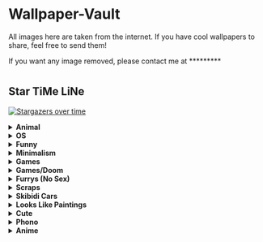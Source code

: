 
# Wallpaper-Vault
All images here are taken from the internet. If you have cool wallpapers to share, feel free to send them!  

If you want any image removed, please contact me at *********  
#

## Star TiMe LiNe
[![Stargazers over time](https://starchart.cc/T4tze/Wallpaper-Vault.svg?variant=adaptive)](https://starchart.cc/T4tze/Wallpaper-Vault)
<details>
  <summary><b>Animal</b></summary>

  <img src="https://raw.githubusercontent.com/T4tze/Wallpaper-Vault/main/Wallpaper/Animal/19.jpg" width="300">

  <img src="https://raw.githubusercontent.com/T4tze/Wallpaper-Vault/main/Wallpaper/Animal/20.jpg" width="300">

  <img src="https://raw.githubusercontent.com/T4tze/Wallpaper-Vault/main/Wallpaper/Animal/21.jpg" width="300">

  <img src="https://raw.githubusercontent.com/T4tze/Wallpaper-Vault/main/Wallpaper/Animal/2902820-1933823862.jpg" width="300">

  <img src="https://raw.githubusercontent.com/T4tze/Wallpaper-Vault/main/Wallpaper/Animal/mgaoqgmu9pq61.jpg" width="300">

  <img src="https://raw.githubusercontent.com/T4tze/Wallpaper-Vault/main/Wallpaper/Animal/vecyhqfxxkg31.png" width="300">

</details>

<details>
  <summary><b>OS</b></summary>

  <img src="https://raw.githubusercontent.com/T4tze/Wallpaper-Vault/main/Wallpaper/OS/51.jpg" width="300">

  <img src="https://raw.githubusercontent.com/T4tze/Wallpaper-Vault/main/Wallpaper/OS/EndeavourOS-DrWho-3840x2160.png" width="300">

  <img src="https://raw.githubusercontent.com/T4tze/Wallpaper-Vault/main/Wallpaper/OS/Fedora.png" width="300">

  <img src="https://raw.githubusercontent.com/T4tze/Wallpaper-Vault/main/Wallpaper/OS/SPOILER__archi_.png" width="300">

  <img src="https://raw.githubusercontent.com/T4tze/Wallpaper-Vault/main/Wallpaper/OS/WINDOWS_CLEAN.png" width="300">

  <img src="https://raw.githubusercontent.com/T4tze/Wallpaper-Vault/main/Wallpaper/OS/arch-chan_to.png" width="300">

  <img src="https://raw.githubusercontent.com/T4tze/Wallpaper-Vault/main/Wallpaper/OS/arch-eagle.png" width="300">

  <img src="https://raw.githubusercontent.com/T4tze/Wallpaper-Vault/main/Wallpaper/OS/arch-nord-dark.png" width="300">

  <img src="https://raw.githubusercontent.com/T4tze/Wallpaper-Vault/main/Wallpaper/OS/arch-peace.png" width="300">

  <img src="https://raw.githubusercontent.com/T4tze/Wallpaper-Vault/main/Wallpaper/OS/arch_purple.png" width="300">

  <img src="https://raw.githubusercontent.com/T4tze/Wallpaper-Vault/main/Wallpaper/OS/catppuccin-rainbow-arch.png" width="300">

  <img src="https://raw.githubusercontent.com/T4tze/Wallpaper-Vault/main/Wallpaper/OS/debian.png" width="300">

  <img src="https://raw.githubusercontent.com/T4tze/Wallpaper-Vault/main/Wallpaper/OS/hder59l7zw051.png" width="300">

  <img src="https://raw.githubusercontent.com/T4tze/Wallpaper-Vault/main/Wallpaper/OS/l11.jpg" width="300">

  <img src="https://raw.githubusercontent.com/T4tze/Wallpaper-Vault/main/Wallpaper/OS/l17.jpg" width="300">

  <img src="https://raw.githubusercontent.com/T4tze/Wallpaper-Vault/main/Wallpaper/OS/l18.jpg" width="300">

  <img src="https://raw.githubusercontent.com/T4tze/Wallpaper-Vault/main/Wallpaper/OS/l19.jpg" width="300">

  <img src="https://raw.githubusercontent.com/T4tze/Wallpaper-Vault/main/Wallpaper/OS/l3.png" width="300">

  <img src="https://raw.githubusercontent.com/T4tze/Wallpaper-Vault/main/Wallpaper/OS/l5.png" width="300">

  <img src="https://raw.githubusercontent.com/T4tze/Wallpaper-Vault/main/Wallpaper/OS/l6.jpg" width="300">

  <img src="https://raw.githubusercontent.com/T4tze/Wallpaper-Vault/main/Wallpaper/OS/l7.jpg" width="300">

  <img src="https://raw.githubusercontent.com/T4tze/Wallpaper-Vault/main/Wallpaper/OS/nix.png" width="300">

  <img src="https://raw.githubusercontent.com/T4tze/Wallpaper-Vault/main/Wallpaper/OS/nixos-declarative.jpg" width="300">

  <img src="https://raw.githubusercontent.com/T4tze/Wallpaper-Vault/main/Wallpaper/OS/tux-magenta-pink.png" width="300">

  <img src="https://raw.githubusercontent.com/T4tze/Wallpaper-Vault/main/Wallpaper/OS/various-arch-2-4k.png" width="300">

  <img src="https://raw.githubusercontent.com/T4tze/Wallpaper-Vault/main/Wallpaper/OS/various-os-2-4k.png" width="300">

  <img src="https://raw.githubusercontent.com/T4tze/Wallpaper-Vault/main/Wallpaper/OS/various-os-3-4k.png" width="300">

  <img src="https://raw.githubusercontent.com/T4tze/Wallpaper-Vault/main/Wallpaper/OS/windows-10-simple-microsoft-windows-black-background-wallpaper-preview.jpg" width="300">

  <img src="https://raw.githubusercontent.com/T4tze/Wallpaper-Vault/main/Wallpaper/OS/windows-black.png" width="300">

  <img src="https://raw.githubusercontent.com/T4tze/Wallpaper-Vault/main/Wallpaper/OS/windows-magenta-blue.png" width="300">

</details>

<details>
  <summary><b>Funny</b></summary>

  <img src="https://raw.githubusercontent.com/T4tze/Wallpaper-Vault/main/Wallpaper/Funny/chairmanMeow.png" width="300">

</details>

<details>
  <summary><b>Minimalism</b></summary>

  <img src="https://raw.githubusercontent.com/T4tze/Wallpaper-Vault/main/Wallpaper/Minimalism/02.jpg" width="300">

  <img src="https://raw.githubusercontent.com/T4tze/Wallpaper-Vault/main/Wallpaper/Minimalism/03.jpg" width="300">

  <img src="https://raw.githubusercontent.com/T4tze/Wallpaper-Vault/main/Wallpaper/Minimalism/1i918gwz1gl61.png" width="300">

  <img src="https://raw.githubusercontent.com/T4tze/Wallpaper-Vault/main/Wallpaper/Minimalism/1v6mcuhne1851.jpg" width="300">

  <img src="https://raw.githubusercontent.com/T4tze/Wallpaper-Vault/main/Wallpaper/Minimalism/5DCF79F9-6124-4DBD-925E-E5DEC87CF129.png" width="300">

  <img src="https://raw.githubusercontent.com/T4tze/Wallpaper-Vault/main/Wallpaper/Minimalism/a_blue_sky_with_clouds.png" width="300">

  <img src="https://raw.githubusercontent.com/T4tze/Wallpaper-Vault/main/Wallpaper/Minimalism/anime-eye-nord.png" width="300">

  <img src="https://raw.githubusercontent.com/T4tze/Wallpaper-Vault/main/Wallpaper/Minimalism/black5_unicat.png" width="300">

  <img src="https://raw.githubusercontent.com/T4tze/Wallpaper-Vault/main/Wallpaper/Minimalism/black_car_girl.jpg" width="300">

  <img src="https://raw.githubusercontent.com/T4tze/Wallpaper-Vault/main/Wallpaper/Minimalism/blue-black-girl.png" width="300">

  <img src="https://raw.githubusercontent.com/T4tze/Wallpaper-Vault/main/Wallpaper/Minimalism/cat-waves.png" width="300">

  <img src="https://raw.githubusercontent.com/T4tze/Wallpaper-Vault/main/Wallpaper/Minimalism/catpuccin_w.png" width="300">

  <img src="https://raw.githubusercontent.com/T4tze/Wallpaper-Vault/main/Wallpaper/Minimalism/dark-cat-rosewater.png" width="300">

  <img src="https://raw.githubusercontent.com/T4tze/Wallpaper-Vault/main/Wallpaper/Minimalism/darkroad.jpg" width="300">

  <img src="https://raw.githubusercontent.com/T4tze/Wallpaper-Vault/main/Wallpaper/Minimalism/earth.png" width="300">

  <img src="https://raw.githubusercontent.com/T4tze/Wallpaper-Vault/main/Wallpaper/Minimalism/fire-skull.jpg" width="300">

  <img src="https://raw.githubusercontent.com/T4tze/Wallpaper-Vault/main/Wallpaper/Minimalism/kuromi.png" width="300">

  <img src="https://raw.githubusercontent.com/T4tze/Wallpaper-Vault/main/Wallpaper/Minimalism/m90bb95n3m651.jpg" width="300">

  <img src="https://raw.githubusercontent.com/T4tze/Wallpaper-Vault/main/Wallpaper/Minimalism/minim.jpg" width="300">

  <img src="https://raw.githubusercontent.com/T4tze/Wallpaper-Vault/main/Wallpaper/Minimalism/minimal-purple.jpg" width="300">

  <img src="https://raw.githubusercontent.com/T4tze/Wallpaper-Vault/main/Wallpaper/Minimalism/minimal_nord_guy.png" width="300">

  <img src="https://raw.githubusercontent.com/T4tze/Wallpaper-Vault/main/Wallpaper/Minimalism/moon.png" width="300">

  <img src="https://raw.githubusercontent.com/T4tze/Wallpaper-Vault/main/Wallpaper/Minimalism/nord_purple_waves.png" width="300">

  <img src="https://raw.githubusercontent.com/T4tze/Wallpaper-Vault/main/Wallpaper/Minimalism/purple-mountain.png" width="300">

  <img src="https://raw.githubusercontent.com/T4tze/Wallpaper-Vault/main/Wallpaper/Minimalism/ramen.png" width="300">

  <img src="https://raw.githubusercontent.com/T4tze/Wallpaper-Vault/main/Wallpaper/Minimalism/rick.jpg" width="300">

  <img src="https://raw.githubusercontent.com/T4tze/Wallpaper-Vault/main/Wallpaper/Minimalism/rocket.png" width="300">

  <img src="https://raw.githubusercontent.com/T4tze/Wallpaper-Vault/main/Wallpaper/Minimalism/rrbltiehz7b31.png" width="300">

  <img src="https://raw.githubusercontent.com/T4tze/Wallpaper-Vault/main/Wallpaper/Minimalism/seven_elements_catpuccin.jpg" width="300">

  <img src="https://raw.githubusercontent.com/T4tze/Wallpaper-Vault/main/Wallpaper/Minimalism/two-astronauts.png" width="300">

  <img src="https://raw.githubusercontent.com/T4tze/Wallpaper-Vault/main/Wallpaper/Minimalism/underwater.png" width="300">

  <img src="https://raw.githubusercontent.com/T4tze/Wallpaper-Vault/main/Wallpaper/Minimalism/venom.jpg" width="300">

  <img src="https://raw.githubusercontent.com/T4tze/Wallpaper-Vault/main/Wallpaper/Minimalism/wallhaven-yxyye7.png" width="300">

  <img src="https://raw.githubusercontent.com/T4tze/Wallpaper-Vault/main/Wallpaper/Minimalism/wp6257053-1426380771.jpg" width="300">

  <img src="https://raw.githubusercontent.com/T4tze/Wallpaper-Vault/main/Wallpaper/Minimalism/y4dm2xD.jpg" width="300">

</details>

<details>
  <summary><b>Games</b></summary>

  <img src="https://raw.githubusercontent.com/T4tze/Wallpaper-Vault/main/Wallpaper/Games/7qqa10fcfkt41.jpg" width="300">

  <img src="https://raw.githubusercontent.com/T4tze/Wallpaper-Vault/main/Wallpaper/Games/IMG_4918.jpg" width="300">

  <img src="https://raw.githubusercontent.com/T4tze/Wallpaper-Vault/main/Wallpaper/Games/IMG_4919.jpg" width="300">

  <img src="https://raw.githubusercontent.com/T4tze/Wallpaper-Vault/main/Wallpaper/Games/IMG_4920.jpg" width="300">

  <img src="https://raw.githubusercontent.com/T4tze/Wallpaper-Vault/main/Wallpaper/Games/bg3.jpg" width="300">

  <img src="https://raw.githubusercontent.com/T4tze/Wallpaper-Vault/main/Wallpaper/Games/eulwc5sqoan61.png" width="300">

  <img src="https://raw.githubusercontent.com/T4tze/Wallpaper-Vault/main/Wallpaper/Games/m25axo7de3be1.jpg" width="300">

  <img src="https://raw.githubusercontent.com/T4tze/Wallpaper-Vault/main/Wallpaper/Games/shill2.jpg" width="300">

  <img src="https://raw.githubusercontent.com/T4tze/Wallpaper-Vault/main/Wallpaper/Games/wallhaven-6dvkpl_3840x2160.png" width="300">

  <img src="https://raw.githubusercontent.com/T4tze/Wallpaper-Vault/main/Wallpaper/Games/wp7134291-solaire-of-astora-wallpapers.jpg" width="300">

</details>

<details>
  <summary><b>Games/Doom</b></summary>

  <img src="https://raw.githubusercontent.com/T4tze/Wallpaper-Vault/main/Wallpaper/Games/Doom/20250320125730_1.jpg" width="300">

  <img src="https://raw.githubusercontent.com/T4tze/Wallpaper-Vault/main/Wallpaper/Games/Doom/20250320130338_1.jpg" width="300">

  <img src="https://raw.githubusercontent.com/T4tze/Wallpaper-Vault/main/Wallpaper/Games/Doom/20250320134101_1.jpg" width="300">

  <img src="https://raw.githubusercontent.com/T4tze/Wallpaper-Vault/main/Wallpaper/Games/Doom/GBZ25BxXgAArOBH.jpg" width="300">

  <img src="https://raw.githubusercontent.com/T4tze/Wallpaper-Vault/main/Wallpaper/Games/Doom/doom-the-dark-ages-2025-vc.jpg" width="300">

  <img src="https://raw.githubusercontent.com/T4tze/Wallpaper-Vault/main/Wallpaper/Games/Doom/doom-the-dark-ages-my.jpg" width="300">

</details>

<details>
  <summary><b>Furrys (No Sex)</b></summary>

  <img src="https://raw.githubusercontent.com/T4tze/Wallpaper-Vault/main/Wallpaper/Furrys (No Sex)/Dream_library_time_water_mayflower_notebook_full_art.png" width="300">

  <img src="https://raw.githubusercontent.com/T4tze/Wallpaper-Vault/main/Wallpaper/Furrys (No Sex)/chill2.png" width="300">

  <img src="https://raw.githubusercontent.com/T4tze/Wallpaper-Vault/main/Wallpaper/Furrys (No Sex)/pose.png" width="300">

  <img src="https://raw.githubusercontent.com/T4tze/Wallpaper-Vault/main/Wallpaper/Furrys (No Sex)/pride.jpg" width="300">

  <img src="https://raw.githubusercontent.com/T4tze/Wallpaper-Vault/main/Wallpaper/Furrys (No Sex)/savage.jpg" width="300">

</details>

<details>
  <summary><b>Scraps</b></summary>

  <img src="https://raw.githubusercontent.com/T4tze/Wallpaper-Vault/main/Wallpaper/Scraps/01.jpg" width="300">

  <img src="https://raw.githubusercontent.com/T4tze/Wallpaper-Vault/main/Wallpaper/Scraps/1243346.png" width="300">

  <img src="https://raw.githubusercontent.com/T4tze/Wallpaper-Vault/main/Wallpaper/Scraps/39b4pv8xj1fe1.jpg" width="300">

  <img src="https://raw.githubusercontent.com/T4tze/Wallpaper-Vault/main/Wallpaper/Scraps/42.png" width="300">

  <img src="https://raw.githubusercontent.com/T4tze/Wallpaper-Vault/main/Wallpaper/Scraps/45.png" width="300">

  <img src="https://raw.githubusercontent.com/T4tze/Wallpaper-Vault/main/Wallpaper/Scraps/Cloudsday.jpg" width="300">

  <img src="https://raw.githubusercontent.com/T4tze/Wallpaper-Vault/main/Wallpaper/Scraps/Lowpoly_Street.png" width="300">

  <img src="https://raw.githubusercontent.com/T4tze/Wallpaper-Vault/main/Wallpaper/Scraps/Night_City.png" width="300">

  <img src="https://raw.githubusercontent.com/T4tze/Wallpaper-Vault/main/Wallpaper/Scraps/Pastel-Window.png" width="300">

  <img src="https://raw.githubusercontent.com/T4tze/Wallpaper-Vault/main/Wallpaper/Scraps/a_Tokyo_Night.png" width="300">

  <img src="https://raw.githubusercontent.com/T4tze/Wallpaper-Vault/main/Wallpaper/Scraps/a_road_with_cars_and_buildings_in_the_background.png" width="300">

  <img src="https://raw.githubusercontent.com/T4tze/Wallpaper-Vault/main/Wallpaper/Scraps/bluePixelWallpaper.jpg" width="300">

  <img src="https://raw.githubusercontent.com/T4tze/Wallpaper-Vault/main/Wallpaper/Scraps/city-japan-artwork.jpg" width="300">

  <img src="https://raw.githubusercontent.com/T4tze/Wallpaper-Vault/main/Wallpaper/Scraps/curved_thunder.png" width="300">

  <img src="https://raw.githubusercontent.com/T4tze/Wallpaper-Vault/main/Wallpaper/Scraps/darkpurplewoods.png" width="300">

  <img src="https://raw.githubusercontent.com/T4tze/Wallpaper-Vault/main/Wallpaper/Scraps/m23bwh4n0x151.png" width="300">

  <img src="https://raw.githubusercontent.com/T4tze/Wallpaper-Vault/main/Wallpaper/Scraps/rocket_launch.png" width="300">

  <img src="https://raw.githubusercontent.com/T4tze/Wallpaper-Vault/main/Wallpaper/Scraps/wall_secondary.png" width="300">

  <img src="https://raw.githubusercontent.com/T4tze/Wallpaper-Vault/main/Wallpaper/Scraps/wallhaven-2ymp5g.png" width="300">

  <img src="https://raw.githubusercontent.com/T4tze/Wallpaper-Vault/main/Wallpaper/Scraps/wallhaven-72pe8v_1920x1080.png" width="300">

  <img src="https://raw.githubusercontent.com/T4tze/Wallpaper-Vault/main/Wallpaper/Scraps/wallhaven-o5rjq9.png" width="300">

  <img src="https://raw.githubusercontent.com/T4tze/Wallpaper-Vault/main/Wallpaper/Scraps/wallhaven-rdyyg1.jpg" width="300">

  <img src="https://raw.githubusercontent.com/T4tze/Wallpaper-Vault/main/Wallpaper/Scraps/wallhaven-wqkk17.jpg" width="300">

  <img src="https://raw.githubusercontent.com/T4tze/Wallpaper-Vault/main/Wallpaper/Scraps/wallhaven-x8jj9o.png" width="300">

  <img src="https://raw.githubusercontent.com/T4tze/Wallpaper-Vault/main/Wallpaper/Scraps/wallhaven-y8edvl.jpg" width="300">

  <img src="https://raw.githubusercontent.com/T4tze/Wallpaper-Vault/main/Wallpaper/Scraps/wxhzokgv8ow61.jpg" width="300">

</details>

<details>
  <summary><b>Skibidi Cars</b></summary>

  <img src="https://raw.githubusercontent.com/T4tze/Wallpaper-Vault/main/Wallpaper/Skibidi Cars/8dc2effb81374274946f18b631f60bcb.png" width="300">

  <img src="https://raw.githubusercontent.com/T4tze/Wallpaper-Vault/main/Wallpaper/Skibidi Cars/cltpqdtny88e1.png" width="300">

</details>

<details>
  <summary><b>Looks Like Paintings</b></summary>

  <img src="https://raw.githubusercontent.com/T4tze/Wallpaper-Vault/main/Wallpaper/Looks Like Paintings/0xel5al52u9e1.png" width="300">

  <img src="https://raw.githubusercontent.com/T4tze/Wallpaper-Vault/main/Wallpaper/Looks Like Paintings/1fmmnncdnxie1.png" width="300">

  <img src="https://raw.githubusercontent.com/T4tze/Wallpaper-Vault/main/Wallpaper/Looks Like Paintings/6ju1jmzt0whe1.png" width="300">

  <img src="https://raw.githubusercontent.com/T4tze/Wallpaper-Vault/main/Wallpaper/Looks Like Paintings/c9u5jpple8291.png" width="300">

  <img src="https://raw.githubusercontent.com/T4tze/Wallpaper-Vault/main/Wallpaper/Looks Like Paintings/chinese.png" width="300">

  <img src="https://raw.githubusercontent.com/T4tze/Wallpaper-Vault/main/Wallpaper/Looks Like Paintings/jeff-wayne-war-of-the-worlds-3840x2160-and-5120x2160-v0-sglmeugd3khe1.webp" width="300">

  <img src="https://raw.githubusercontent.com/T4tze/Wallpaper-Vault/main/Wallpaper/Looks Like Paintings/oo8hu88g5pg61.png" width="300">

</details>

<details>
  <summary><b>Cute</b></summary>

  <img src="https://raw.githubusercontent.com/T4tze/Wallpaper-Vault/main/Wallpaper/Cute/01d35a1a9b91cdcafe85bc9b9db2c1c6.jpg" width="300">

  <img src="https://raw.githubusercontent.com/T4tze/Wallpaper-Vault/main/Wallpaper/Cute/bunny.png" width="300">

  <img src="https://raw.githubusercontent.com/T4tze/Wallpaper-Vault/main/Wallpaper/Cute/gs144fb3ev5e1.png" width="300">

</details>

<details>
  <summary><b>Phono</b></summary>

  <img src="https://raw.githubusercontent.com/T4tze/Wallpaper-Vault/main/Wallpaper/Phono/a-few-good-ones-i-found-v0-3eo2325wagse1.jpg" width="300">

  <img src="https://raw.githubusercontent.com/T4tze/Wallpaper-Vault/main/Wallpaper/Phono/barbie-movie-film-depth-effect-optimized-phone-wallpaper-by-v0-517li2b0b9te1.webp" width="300">

  <img src="https://raw.githubusercontent.com/T4tze/Wallpaper-Vault/main/Wallpaper/Phono/barbie-movie-film-depth-effect-optimized-phone-wallpaper-by-v0-sltzx1b0b9te1.webp" width="300">

  <img src="https://raw.githubusercontent.com/T4tze/Wallpaper-Vault/main/Wallpaper/Phono/cyberpunk-2077-v0-if66kvgxruoe1.webp" width="300">

  <img src="https://raw.githubusercontent.com/T4tze/Wallpaper-Vault/main/Wallpaper/Phono/dark-chess-wallpaper-v0-ee531nvv72se1.webp" width="300">

  <img src="https://raw.githubusercontent.com/T4tze/Wallpaper-Vault/main/Wallpaper/Phono/fallen-knight-v0-k1m7ybv952re1.webp" width="300">

  <img src="https://raw.githubusercontent.com/T4tze/Wallpaper-Vault/main/Wallpaper/Phono/hb11f420zppe1.webp" width="300">

  <img src="https://raw.githubusercontent.com/T4tze/Wallpaper-Vault/main/Wallpaper/Phono/japan-wallpaper-created-by-me-v0-nldumfua09oe1.webp" width="300">

  <img src="https://raw.githubusercontent.com/T4tze/Wallpaper-Vault/main/Wallpaper/Phono/just-a-lil-guy-v0-otq6hdt14yce1.webp" width="300">

  <img src="https://raw.githubusercontent.com/T4tze/Wallpaper-Vault/main/Wallpaper/Phono/metal-band-wallpapers-most-v0-9xccs81c6khe1.webp" width="300">

  <img src="https://raw.githubusercontent.com/T4tze/Wallpaper-Vault/main/Wallpaper/Phono/metal-band-wallpapers-most-v0-klpdfk1e6khe1.webp" width="300">

  <img src="https://raw.githubusercontent.com/T4tze/Wallpaper-Vault/main/Wallpaper/Phono/metal-band-wallpapers-most-v0-sfmi342d6khe1.webp" width="300">

  <img src="https://raw.githubusercontent.com/T4tze/Wallpaper-Vault/main/Wallpaper/Phono/my-wallpaper-on-my-cell-phone-v0-d0sxurd84ase1.webp" width="300">

  <img src="https://raw.githubusercontent.com/T4tze/Wallpaper-Vault/main/Wallpaper/Phono/random-anime-wallpapers-v0-1yzd3tjgl8pe1.webp" width="300">

  <img src="https://raw.githubusercontent.com/T4tze/Wallpaper-Vault/main/Wallpaper/Phono/random-anime-wallpapers-v0-4syc8qchl8pe1.webp" width="300">

  <img src="https://raw.githubusercontent.com/T4tze/Wallpaper-Vault/main/Wallpaper/Phono/random-anime-wallpapers-v0-a15mhuohl8pe1.webp" width="300">

  <img src="https://raw.githubusercontent.com/T4tze/Wallpaper-Vault/main/Wallpaper/Phono/random-anime-wallpapers-v0-j9blwkahl8pe1.webp" width="300">

  <img src="https://raw.githubusercontent.com/T4tze/Wallpaper-Vault/main/Wallpaper/Phono/random-anime-wallpapers-v0-t1cl5xmhl8pe1.webp" width="300">

  <img src="https://raw.githubusercontent.com/T4tze/Wallpaper-Vault/main/Wallpaper/Phono/retro-pokemon-gen-1-starter-wallpapers-by-me-v0-2547lqltb9he1.webp" width="300">

  <img src="https://raw.githubusercontent.com/T4tze/Wallpaper-Vault/main/Wallpaper/Phono/retro-pokemon-gen-1-starter-wallpapers-by-me-v0-3pbn3lutb9he1.webp" width="300">

  <img src="https://raw.githubusercontent.com/T4tze/Wallpaper-Vault/main/Wallpaper/Phono/retro-pokemon-gen-1-starter-wallpapers-by-me-v0-eu3f074ub9he1.webp" width="300">

  <img src="https://raw.githubusercontent.com/T4tze/Wallpaper-Vault/main/Wallpaper/Phono/super-mario-bros-3-depth-effect-optimized-phone-wallpaper-v0-1vy0fylcyqre1.webp" width="300">

  <img src="https://raw.githubusercontent.com/T4tze/Wallpaper-Vault/main/Wallpaper/Phono/the-last-of-us-phone-wallpaper-by-jeff-langevin-2250x5000-v0-jjkmt34lccse1.webp" width="300">

  <img src="https://raw.githubusercontent.com/T4tze/Wallpaper-Vault/main/Wallpaper/Phono/well-it-fits-perfectly-v0-an894ojgjxoe1.webp" width="300">

</details>

<details>
  <summary><b>Anime</b></summary>

  <img src="https://raw.githubusercontent.com/T4tze/Wallpaper-Vault/main/Wallpaper/Anime/117542401_p0.jpg" width="300">

  <img src="https://raw.githubusercontent.com/T4tze/Wallpaper-Vault/main/Wallpaper/Anime/123123123.jpg" width="300">

  <img src="https://raw.githubusercontent.com/T4tze/Wallpaper-Vault/main/Wallpaper/Anime/1293442.jpg" width="300">

  <img src="https://raw.githubusercontent.com/T4tze/Wallpaper-Vault/main/Wallpaper/Anime/1313754.png" width="300">

  <img src="https://raw.githubusercontent.com/T4tze/Wallpaper-Vault/main/Wallpaper/Anime/1351642.png" width="300">

  <img src="https://raw.githubusercontent.com/T4tze/Wallpaper-Vault/main/Wallpaper/Anime/1675353344315123.jpg" width="300">

  <img src="https://raw.githubusercontent.com/T4tze/Wallpaper-Vault/main/Wallpaper/Anime/2ada1ecdc8644e74b98ef8e0df24dec552672720-5333x3000.png" width="300">

  <img src="https://raw.githubusercontent.com/T4tze/Wallpaper-Vault/main/Wallpaper/Anime/3f22c1bb4cac46cd8035430a84a583d1.jpg" width="300">

  <img src="https://raw.githubusercontent.com/T4tze/Wallpaper-Vault/main/Wallpaper/Anime/9bb36f96678c59b27743be346dbcfb9b.jpg" width="300">

  <img src="https://raw.githubusercontent.com/T4tze/Wallpaper-Vault/main/Wallpaper/Anime/Afternoon.png" width="300">

  <img src="https://raw.githubusercontent.com/T4tze/Wallpaper-Vault/main/Wallpaper/Anime/Copia_de_wallpaperflare.com_wallpaper_7.jpg" width="300">

  <img src="https://raw.githubusercontent.com/T4tze/Wallpaper-Vault/main/Wallpaper/Anime/a_cartoon_of_a_woman_with_glasses.png" width="300">

  <img src="https://raw.githubusercontent.com/T4tze/Wallpaper-Vault/main/Wallpaper/Anime/anime-girl-with-cap-smoking-4k-wallpaper-uhdpaper.com-7123456j.png" width="300">

  <img src="https://raw.githubusercontent.com/T4tze/Wallpaper-Vault/main/Wallpaper/Anime/axiom_latte_hex_nail.png" width="300">

  <img src="https://raw.githubusercontent.com/T4tze/Wallpaper-Vault/main/Wallpaper/Anime/berserkdrac.png" width="300">

  <img src="https://raw.githubusercontent.com/T4tze/Wallpaper-Vault/main/Wallpaper/Anime/big-ahh-hat.png" width="300">

  <img src="https://raw.githubusercontent.com/T4tze/Wallpaper-Vault/main/Wallpaper/Anime/cat.png" width="300">

  <img src="https://raw.githubusercontent.com/T4tze/Wallpaper-Vault/main/Wallpaper/Anime/d0d9zetrlr891.png" width="300">

  <img src="https://raw.githubusercontent.com/T4tze/Wallpaper-Vault/main/Wallpaper/Anime/fhnj7ixz1a5e1.jpg" width="300">

  <img src="https://raw.githubusercontent.com/T4tze/Wallpaper-Vault/main/Wallpaper/Anime/hatsune-miku-twin-ponytails-jl.jpg" width="300">

  <img src="https://raw.githubusercontent.com/T4tze/Wallpaper-Vault/main/Wallpaper/Anime/image.png" width="300">

  <img src="https://raw.githubusercontent.com/T4tze/Wallpaper-Vault/main/Wallpaper/Anime/imageee.png" width="300">

  <img src="https://raw.githubusercontent.com/T4tze/Wallpaper-Vault/main/Wallpaper/Anime/mocha.png" width="300">

  <img src="https://raw.githubusercontent.com/T4tze/Wallpaper-Vault/main/Wallpaper/Anime/omori.png" width="300">

  <img src="https://raw.githubusercontent.com/T4tze/Wallpaper-Vault/main/Wallpaper/Anime/s4vitar.png" width="300">

  <img src="https://raw.githubusercontent.com/T4tze/Wallpaper-Vault/main/Wallpaper/Anime/some-chineese-angel-idk.png" width="300">

  <img src="https://raw.githubusercontent.com/T4tze/Wallpaper-Vault/main/Wallpaper/Anime/sousou-no-frieren-4.png" width="300">

  <img src="https://raw.githubusercontent.com/T4tze/Wallpaper-Vault/main/Wallpaper/Anime/swappy-20250221_133945.png" width="300">

  <img src="https://raw.githubusercontent.com/T4tze/Wallpaper-Vault/main/Wallpaper/Anime/talvez_novo_wallpaper_2.png" width="300">

  <img src="https://raw.githubusercontent.com/T4tze/Wallpaper-Vault/main/Wallpaper/Anime/this-game-has-top-notch-cinematic-cutscenes-that-shines-v0-sd0kb3irsadd1.png" width="300">

  <img src="https://raw.githubusercontent.com/T4tze/Wallpaper-Vault/main/Wallpaper/Anime/tn-lain.jpeg" width="300">

  <img src="https://raw.githubusercontent.com/T4tze/Wallpaper-Vault/main/Wallpaper/Anime/wahtpflus1471.png" width="300">

  <img src="https://raw.githubusercontent.com/T4tze/Wallpaper-Vault/main/Wallpaper/Anime/wall.png" width="300">

  <img src="https://raw.githubusercontent.com/T4tze/Wallpaper-Vault/main/Wallpaper/Anime/wallhaven-m3j731_3840x2160.png" width="300">

  <img src="https://raw.githubusercontent.com/T4tze/Wallpaper-Vault/main/Wallpaper/Anime/wallhaven-o5q7mp_1280x800.png" width="300">

  <img src="https://raw.githubusercontent.com/T4tze/Wallpaper-Vault/main/Wallpaper/Anime/wallhaven-p9qvge.png" width="300">

  <img src="https://raw.githubusercontent.com/T4tze/Wallpaper-Vault/main/Wallpaper/Anime/wallpaper.png" width="300">

  <img src="https://raw.githubusercontent.com/T4tze/Wallpaper-Vault/main/Wallpaper/Anime/wallpaperflare.com_wallpaper_9.jpg" width="300">

  <img src="https://raw.githubusercontent.com/T4tze/Wallpaper-Vault/main/Wallpaper/Anime/x66m1f09ufje1.jpg" width="300">

</details>

